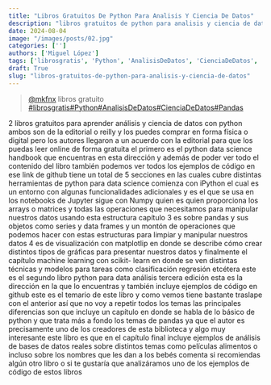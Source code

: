 ```yaml
---
title: "Libros Gratuitos De Python Para Analisis Y Ciencia De Datos"
description: "libros gratuitos de python para analisis y ciencia de datos"
date: 2024-08-04
image: "/images/posts/02.jpg"
categories: ['']
authors: ['Miguel López']
tags: ['librosgratis', 'Python', 'AnalisisDeDatos', 'CienciaDeDatos', 'Pandas']
draft: True
slug: "libros-gratuitos-de-python-para-analisis-y-ciencia-de-datos"
---
```


<blockquote class="tiktok-embed" cite="{https://www.tiktok.com/@mkfnx/video/7193026281976515845}" data-video-id="7193026281976515845" style="max-width: 605px;min-width: 325px;" > <section> <a target="_blank" title="@mkfnx" href="https://www.tiktok.com/@mkfnx?refer=embed">@mkfnx</a> libros gratuito </section> <a title="librosgratis" target="_blank" href="https://www.tiktok.com/tag/librosgratis?refer=embed">#librosgratis</a><a title="Python" target="_blank" href="https://www.tiktok.com/tag/Python?refer=embed">#Python</a><a title="AnalisisDeDatos" target="_blank" href="https://www.tiktok.com/tag/AnalisisDeDatos?refer=embed">#AnalisisDeDatos</a><a title="CienciaDeDatos" target="_blank" href="https://www.tiktok.com/tag/CienciaDeDatos?refer=embed">#CienciaDeDatos</a><a title="Pandas" target="_blank" href="https://www.tiktok.com/tag/Pandas?refer=embed">#Pandas</a> </blockquote> <script async src="https://www.tiktok.com/embed.js"></script>

2 libros gratuitos para aprender análisis y ciencia de datos con python ambos son de la editorial o reilly y los puedes comprar en forma física o digital pero los autores llegaron a un acuerdo con la editorial para que los puedas leer online de forma gratuita el primero es el python data science handbook que encuentras en esta dirección y además de poder ver todo el contenido del libro también podemos ver todos los ejemplos de código en ese link de github tiene un total de 5 secciones en las cuales cubre distintas herramientas de python para data science comienza con iPython el cual es un entorno con algunas funcionalidades adicionales y es el que se usa en los notebooks de Jupyter sigue con Numpy quien es quien proporciona los arrays o matrices y todas las operaciones que necesitamos para manipular nuestros datos usando esta estructura capítulo 3 es sobre pandas y sus objetos como series y data frames y un montón de operaciones que podemos hacer con estas estructuras para limpiar y manipular nuestros datos 4 es de visualización con matplotlip en donde se describe cómo crear distintos tipos de gráficas para presentar nuestros datos y finalmente el capítulo machine learning con scikit- learn  en donde se ven distintas técnicas y modelos para tareas como clasificación regresión etcétera este es el segundo libro python para data análisis tercera edición esta es la dirección en la que lo encuentras y también incluye ejemplos de código en github este es el temario de este libro y como vemos tiene bastante traslape con el anterior así que no voy a repetir todos los temas las principales diferencias son que incluye un capítulo en donde se habla de lo básico de python y que trata más a fondo los temas de pandas ya que el autor es precisamente uno de los creadores de esta biblioteca y algo muy interesante este libro es que en el capítulo final incluye ejemplos de análisis de bases de datos reales sobre distintos temas como películas alimentos o incluso sobre los nombres que les dan a los bebés comenta si recomiendas algún otro libro o si te gustaría que analizáramos uno de los ejemplos de código de estos libros 